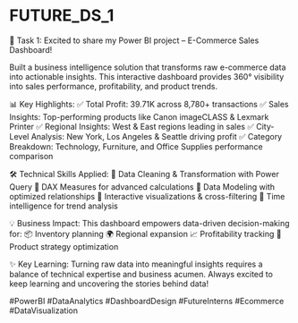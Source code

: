 # FUTURE_DS_1
🚀 Task 1: Excited to share my Power BI project – E-Commerce Sales Dashboard!

Built a business intelligence solution that transforms raw e-commerce data into actionable insights. This interactive dashboard provides 360° visibility into sales performance, profitability, and product trends.

📊 Key Highlights:
✅ Total Profit: 39.71K across 8,780+ transactions
✅ Sales Insights: Top-performing products like Canon imageCLASS & Lexmark Printer
✅ Regional Insights: West & East regions leading in sales
✅ City-Level Analysis: New York, Los Angeles & Seattle driving profit
✅ Category Breakdown: Technology, Furniture, and Office Supplies performance comparison

🛠 Technical Skills Applied:
🔹 Data Cleaning & Transformation with Power Query
🔹 DAX Measures for advanced calculations
🔹 Data Modeling with optimized relationships
🔹 Interactive visualizations & cross-filtering
🔹 Time intelligence for trend analysis

💡 Business Impact:
This dashboard empowers data-driven decision-making for:
📦 Inventory planning
🌍 Regional expansion
📈 Profitability tracking
🛒 Product strategy optimization

✨ Key Learning: Turning raw data into meaningful insights requires a balance of technical expertise and business acumen. Always excited to keep learning and uncovering the stories behind data!

#PowerBI #DataAnalytics #DashboardDesign #FutureInterns #Ecommerce #DataVisualization

